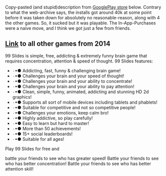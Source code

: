 Copy-pasted (and stupid)description from [GooglePlay store](https://web.archive.org/web/20151117174049/https://play.google.com/store/apps/details?id=com.Toughwin.ninetyNineSlides) below.
Contrary to what the web-archive says, the installs got around 40k at some point before it was taken down for absolutely no reasonable-reason, along with 4 the other games. So, it sucked but it was playable. The In-App-Purchases were a naive move, and I think we got just a few from friends.

[Link](https://web.archive.org/web/20160414101200/https://play.google.com/store/apps/dev?id=7079411077715909472) to all other games from 2014 
---

99 Slides is simple, free, addicting & extremely funny brain game that requires concentration, attention & speed of thought.
99 Slides features:

- ۰•● Addicting, fast, funny & challenging brain game!
- ۰•● Challenges your brain and your speed of thought!
- ۰•● Challenges your brain and your ability to concentrate!
- ۰•● Challenges your brain and your ability to pay attention!
- ۰•● Clean, simple, funny, animated, addicting and stunning HD 2d graphics!
- ۰•● Supports all sort of mobile devices including tablets and phablets!
- ۰•● Suitable for competitive and not so competitive people!
- ۰•● Challenges your emotions, keep calm bro!
- ۰•● Highly addictive, so play carefully!
- ۰•● Easy to learn but hard to master!
- ۰•● More than 50 achievements!
- ۰•● 15+ social leaderboards!
- ۰•● Suitable for all ages!

Play 99 Slides for free and

battle your friends to see who has greater speed!
Battle your friends to see who has better concentration!
Battle your friends to see who has better attention skill!
